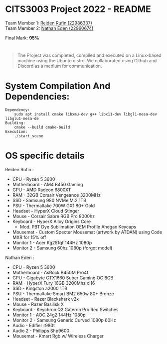 # CITS3003 Project 2022 - README


Team Member 1:	[Reiden Rufin (22986337)](https://github.com/Spelljinxer)  <br>
Team Member 2:	[Nathan Eden (22960674)](https://github.com/NEDEN249) 

Final Mark: <b>95%</b>

#

> The Project was completed, compiled and executed on a Linux-based machine using the Ubuntu distro. We collaborated using Github and Discord as a medium for communication. 
# System Compilation And Dependencies:
	Dependency:
		sudo apt install cmake libxmu-dev g++ libx11-dev libgl1-mesa-dev libglu1-mesa-de
	Building:
		cmake --build cmake-build
	Execution:
		./start_scene
# OS specific details

Reiden Rufin : <br>
- CPU - Ryzen 5 3600<br>
- Motherboard - AM4 B450 Gaming<br>
- GPU - AMD Radeon 6800XT<br>
- RAM - 32GB Corsair Vengeance 3200MHz<br>
- SSD - Samsung 980 NVMe M.2 1TB<br>
- PSU - Thermaltake 700W GX1 80+ Gold<br>
- Headset - HyperX Cloud Stinger<br>
- Mouse - Corsair Sabre RGB Pro 8000hz<br>
- Keyboard - HyperX Alloy Origins Core<br>
  - Mod. PBT Dye Sublimation OEM Profile Ahegao Keycaps<br>
- Mousemat - Custom Specter Mousemat (artwork by ATDAN) using Code MXR for 15% off<br>
- Monitor 1 - Acer Kg251qf 144Hz 1080p<br>
- Monitor 2 - Samsung 60hz 1080p (forgot model)<br>

Nathan Eden : <br>
- CPU - Ryzen 5 3600<br>
- Motherboard - AsRock B450M Pro4f<br>
- GPU - Gigabyte GTX1660 Super Gaming OC 6GB<br>
- RAM - HyperX Fury 16GB 3200Mhz cl16<br>
- SSD - Kingston a2000 1TB<br>
- PSU - Thermaltake Smart BM2 650w 80+ Bronze<br>
- Headset - Razer Blackshark v2x<br>
- Mouse - Razer Basilisk X<br>
- Keyboard - Keychron Q2 Gateron Pro Red Switches<br>
- Monitor 1 - AOC 24g2 144Hz 1080p<br>
- Monitor 2 - Samsung Generic Curved 1080p 60Hz<br>
- Audio - Edifier r980t<br>
- Audio 2 - Philipps Shp9600<br>
- Mousemat - Kmart Rgb w/ Wireless Charger<br>
